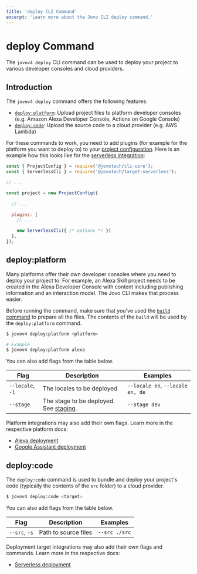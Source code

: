 ```yaml
---
title: 'deploy CLI Command'
excerpt: 'Learn more about the Jovo CLI deploy command.'
---
```


# deploy Command

The `jovov4 deploy` CLI command can be used to deploy your project to various developer consoles and cloud providers.

## Introduction

The `jovov4 deploy` command offers the following features:

- [`deploy:platform`](#deploy:platform): Upload project files to platform developer consoles (e.g. Amazon Alexa Developer Console, Actions on Google Console)
- [`deploy:code`](#deploy:platform): Upload the source code to a cloud provider (e.g. AWS Lambda)

For these commands to work, you need to add plugins (for example for the platform you want to deploy to) to your [project configuration](./project-config.md). Here is an example how this looks like for the [serverless integration](https://v4.jovo.tech/marketplace/target-serverless):

```js
const { ProjectConfig } = require('@jovotech/cli-core');
const { ServerlessCli } = require('@jovotech/target-serverless');

// ...

const project = new ProjectConfig({
  
  // ...

  plugins: [
    // ...

    new ServerlessCli({ /* options */ })
  ],
});
```


## deploy:platform

Many platforms offer their own developer consoles where you need to deploy your project to. For example, an Alexa Skill project needs to be created in the Alexa Developer Console with content including publishing information and an interaction model. The Jovo CLI makes that process easier. 

Before running the command, make sure that you've used the [`build` command](./build-command.md) to prepare all the files. The contents of the `build` will be used by the `deploy:platform` command.

```sh
$ jovov4 deploy:platform <platform>

# Example
$ jovov4 deploy:platform alexa
```

You can also add flags from the table below.

| Flag | Description | Examples |
|---|---|---|
| `--locale`, `-l` | The locales to be deployed | `--locale en`, `--locale en, de` |
| `--stage` | The stage to be deployed. See [staging](./project-config.md#staging). | `--stage dev`  |

Platform integrations may also add their own flags. Learn more in the respective platform docs:

- [Alexa deployment](https://v4.jovo.tech/marketplace/platform-alexa/project-config#deploy-command)
- [Google Assistant deployment](https://v4.jovo.tech/marketplace/platform-googleassistant/project-config#deploy-command)


## deploy:code

The `deploy:code` command is used to bundle and deploy your project's code (typically the contents of the `src` folder) to a cloud provider.

```sh
$ jovov4 deploy:code <target>
```

You can also add flags from the table below.

| Flag | Description | Examples |
|---|---|---|
| `--src`, `-s` | Path to source files | `--src ./src` |

Deployment target integrations may also add their own flags and commands. Learn more in the respective docs:

- [Serverless deployment](https://v4.jovo.tech/marketplace/target-serverless)